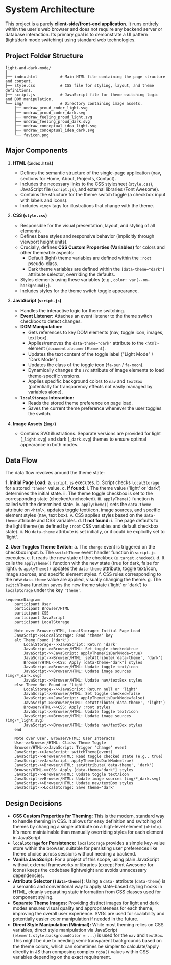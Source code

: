 # System Architecture

This project is a purely **client-side/front-end application**. It runs entirely within the user's web browser and does not require any backend server or database interaction. Its primary goal is to demonstrate a UI pattern (light/dark mode switching) using standard web technologies.

## Project Folder Structure

```
light-and-dark-mode/
│
├── index.html          # Main HTML file containing the page structure and content.
├── style.css           # CSS file for styling, layout, and theme definitions.
├── script.js           # JavaScript file for theme switching logic and DOM manipulation.
└── img/                # Directory containing image assets.
    ├── undraw_proud_coder_light.svg
    ├── undraw_proud_coder_dark.svg
    ├── undraw_feeling_proud_light.svg
    ├── undraw_feeling_proud_dark.svg
    ├── undraw_conceptual_idea_light.svg
    ├── undraw_conceptual_idea_dark.svg
    └── favicon.png
```

## Major Components

1.  **HTML (`index.html`)**

    - Defines the semantic structure of the single-page application (nav, sections for Home, About, Projects, Contact).
    - Includes the necessary links to the CSS stylesheet (`style.css`), JavaScript file (`script.js`), and external libraries (Font Awesome).
    - Contains the structure for the theme switch toggle (a checkbox input with labels and icons).
    - Includes `<img>` tags for illustrations that change with the theme.

2.  **CSS (`style.css`)**

    - Responsible for the visual presentation, layout, and styling of all elements.
    - Defines base styles and responsive behavior (implicitly through viewport height units).
    - Crucially, defines **CSS Custom Properties (Variables)** for colors and other themeable aspects:
      - Default (light) theme variables are defined within the `:root` pseudo-class.
      - Dark theme variables are defined within the `[data-theme="dark"]` attribute selector, overriding the defaults.
    - Styles elements using these variables (e.g., `color: var(--on-background);`).
    - Includes styles for the theme switch toggle appearance.

3.  **JavaScript (`script.js`)**

    - Handles the interactive logic for theme switching.
    - **Event Listener:** Attaches an event listener to the theme switch checkbox to detect changes.
    - **DOM Manipulation:**
      - Gets references to key DOM elements (nav, toggle icon, images, text box).
      - Applies/removes the `data-theme="dark"` attribute to the `<html>` element (`document.documentElement`).
      - Updates the text content of the toggle label ("Light Mode" / "Dark Mode").
      - Updates the class of the toggle icon (`fa-sun` / `fa-moon`).
      - Dynamically changes the `src` attribute of image elements to load theme-specific versions.
      - Applies specific background colors to `nav` and `textBox` (potentially for transparency effects not easily managed by variables alone).
    - **`localStorage` Interaction:**
      - Reads the stored theme preference on page load.
      - Saves the current theme preference whenever the user toggles the switch.

4.  **Image Assets (`img/`)**
    - Contains SVG illustrations. Separate versions are provided for light (`_light.svg`) and dark (`_dark.svg`) themes to ensure optimal appearance in both modes.

## Data Flow

The data flow revolves around the theme state:

**1. Initial Page Load:**
a. `script.js` executes.
b. Script checks `localStorage` for a stored `'theme'` value.
c. **If found:**
i. The theme value ('light' or 'dark') determines the initial state.
ii. The theme toggle checkbox is set to the corresponding state (checked/unchecked).
iii. `applyTheme()` function is called with the determined state.
iv. `applyTheme()` sets the `data-theme` attribute on `<html>`, updates toggle text/icon, image sources, and specific element styles (nav, text box).
v. CSS applies styles based on the `data-theme` attribute and CSS variables.
d. **If not found:**
i. The page defaults to the light theme (as defined by `:root` CSS variables and default checkbox state).
ii. No `data-theme` attribute is set initially, or it could be explicitly set to 'light'.

**2. User Toggles Theme Switch:**
a. The `change` event is triggered on the checkbox input.
b. The `switchTheme` event handler function in `script.js` executes.
c. It reads the new state of the checkbox (`e.target.checked`).
d. It calls the `applyTheme()` function with the new state (true for dark, false for light).
e. `applyTheme()` updates the `data-theme` attribute, toggle text/icon, image sources, and specific element styles.
f. CSS rules corresponding to the new `data-theme` value are applied, visually changing the theme.
g. The `switchTheme` function saves the new theme state ('light' or 'dark') to `localStorage` under the key `'theme'`.

```mermaid
sequenceDiagram
    participant User
    participant Browser/HTML
    participant CSS
    participant JavaScript
    participant LocalStorage

    Note over Browser/HTML, LocalStorage: Initial Page Load
    JavaScript->>LocalStorage: Read 'theme' key
    alt Theme Found ('dark')
        LocalStorage-->>JavaScript: Return 'dark'
        JavaScript->>Browser/HTML: Set toggle checked=true
        JavaScript->>JavaScript: applyTheme(isDarkMode=true)
        JavaScript->>Browser/HTML: setAttribute('data-theme', 'dark')
        Browser/HTML->>CSS: Apply [data-theme="dark"] styles
        JavaScript->>Browser/HTML: Update toggle text/icon
        JavaScript->>Browser/HTML: Update image sources (img/*_dark.svg)
        JavaScript->>Browser/HTML: Update nav/textBox styles
    else Theme Not Found or 'light'
        LocalStorage-->>JavaScript: Return null or 'light'
        JavaScript->>Browser/HTML: Set toggle checked=false
        JavaScript->>JavaScript: applyTheme(isDarkMode=false)
        JavaScript->>Browser/HTML: setAttribute('data-theme', 'light')
        Browser/HTML->>CSS: Apply :root styles
        JavaScript->>Browser/HTML: Update toggle text/icon
        JavaScript->>Browser/HTML: Update image sources (img/*_light.svg)
        JavaScript->>Browser/HTML: Update nav/textBox styles
    end

    Note over User, Browser/HTML: User Interacts
    User->>Browser/HTML: Clicks Theme Toggle
    Browser/HTML->>JavaScript: Trigger 'change' event
    JavaScript->>JavaScript: switchTheme(event)
    JavaScript->>Browser/HTML: Read toggle checked state (e.g., true)
    JavaScript->>JavaScript: applyTheme(isDarkMode=true)
    JavaScript->>Browser/HTML: setAttribute('data-theme', 'dark')
    Browser/HTML->>CSS: Apply [data-theme="dark"] styles
    JavaScript->>Browser/HTML: Update toggle text/icon
    JavaScript->>Browser/HTML: Update image sources (img/*_dark.svg)
    JavaScript->>Browser/HTML: Update nav/textBox styles
    JavaScript->>LocalStorage: Save theme='dark'
```

## Design Decisions

- **CSS Custom Properties for Theming:** This is the modern, standard way to handle theming in CSS. It allows for easy definition and switching of themes by changing a single attribute on a high-level element (`<html>`). It's more maintainable than manually overriding styles for each element in JavaScript.
- **`localStorage` for Persistence:** `localStorage` provides a simple key-value store within the browser, suitable for persisting user preferences like theme choice across sessions without needing a backend.
- **Vanilla JavaScript:** For a project of this scope, using plain JavaScript without external frameworks or libraries (except Font Awesome for icons) keeps the codebase lightweight and avoids unnecessary dependencies.
- **Attribute Selector (`[data-theme]`)**: Using a `data-` attribute (`data-theme`) is a semantic and conventional way to apply state-based styling hooks in HTML, cleanly separating state information from CSS classes used for component styling.
- **Separate Theme Images:** Providing distinct images for light and dark modes ensures visual quality and appropriateness for each theme, improving the overall user experience. SVGs are used for scalability and potentially easier color manipulation if needed in the future.
- **Direct Style Manipulation (Minimal):** While most theming relies on CSS variables, direct style manipulation via JavaScript (`element.style.backgroundColor = ...`) is used for the `nav` and `textBox`. This might be due to needing semi-transparent backgrounds based on the theme colors, which can sometimes be simpler to calculate/apply directly in JS than composing complex `rgba()` values within CSS variables depending on the exact requirement.
